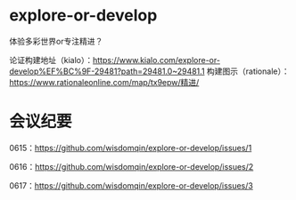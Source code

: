 # explore-or-develop
体验多彩世界or专注精进？

论证构建地址（kialo）：https://www.kialo.com/explore-or-develop%EF%BC%9F-29481?path=29481.0~29481.1
构建图示（rationale）：https://www.rationaleonline.com/map/tx9epw/精进/

# 会议纪要
0615：https://github.com/wisdomqin/explore-or-develop/issues/1

0616：https://github.com/wisdomqin/explore-or-develop/issues/2

0617：https://github.com/wisdomqin/explore-or-develop/issues/3
